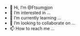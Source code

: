 - 👋 Hi, I’m @Ftsumgjon
- 👀 I’m interested in ...
- 🌱 I’m currently learning ...
- 💞️ I’m looking to collaborate on ...
- 📫 How to reach me ...

<!---
Ftsumgjon/Ftsumgjon is a ✨ special ✨ repository because its `README.md` (this file) appears on your GitHub profile.
You can click the Preview link to take a look at your changes.
--->
